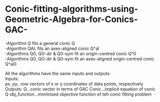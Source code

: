 # Conic-fitting-algorithms-using-Geometric-Algebra-for-Conics-GAC-

-Algorithm Q fits a general conic Q  
-Algorithm QAL fits an axes-aligned conic Q^al  
-Algorithms Q0, QO-dir & Q0-sym fit an origin-centred conic Q^0  
-Algorithms Q0, QO-dir & Q0-sym fit an axes-aligned origin-centred conic Q^al0  

All the algorithms have the same inputs and outputs:  
Inputs:  
  px, py...row vectors of x or y coordinates of data points, respectively  
Outputs:
  Q...conic vector in terms of GAC
  Conic...implicit equation of conic Q
  obj_function...minimised objective function of teh conic fitting problem
